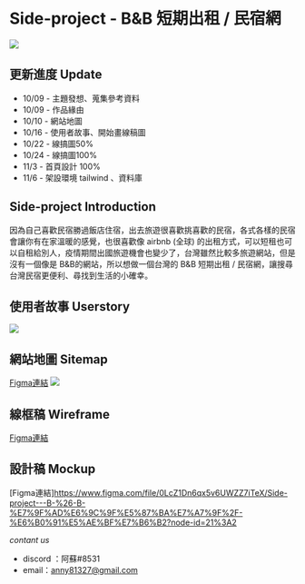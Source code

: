 #  Side-project - B&B 短期出租 / 民宿網
![](https://i.imgur.com/06Inylz.jpg)


## 更新進度 Update

- 10/09  - 主題發想、蒐集參考資料
- 10/09  - 作品緣由
- 10/10  - 網站地圖
- 10/16  - 使用者故事、開始畫線稿圖
- 10/22  - 線搞圖50%
- 10/24  - 線搞圖100%
- 11/3   - 首頁設計 100%
- 11/6   - 架設環境 tailwind 、資料庫

## Side-project Introduction
因為自己喜歡民宿勝過飯店住宿，出去旅遊很喜歡挑喜歡的民宿，各式各樣的民宿會讓你有在家溫暖的感覺，也很喜歡像 airbnb (全球) 的出租方式，可以短租也可以自租給別人，疫情期間出國旅遊機會也變少了，台灣雖然比較多旅遊網站，但是沒有一個像是 B&B的網站，所以想做一個台灣的 B&B 短期出租 / 民宿網，讓搜尋台灣民宿更便利、尋找到生活的小確幸。

## 使用者故事 Userstory
![](https://i.imgur.com/M7iEXAU.png)

## 網站地圖 Sitemap 
[Figma連結](https://www.figma.com/file/u2xvEpI76ET9kVV3O378LS/Side-project---B-%26-B-%E7%9F%AD%E6%9C%9F%E5%87%BA%E7%A7%9F%2F-%E6%B0%91%E5%AE%BF%E7%B6%B2?node-id=0%3A1)
![](https://i.imgur.com/gqQKzhK.png)

## 線框稿 Wireframe
[Figma連結](https://www.figma.com/file/0LcZ1Dn6qx5v6UWZZ7iTeX/Side-project---B-%26-B-%E7%9F%AD%E6%9C%9F%E5%87%BA%E7%A7%9F%2F-%E6%B0%91%E5%AE%BF%E7%B6%B2?node-id=13%3A4)

## 設計稿 Mockup
[Figma連結]https://www.figma.com/file/0LcZ1Dn6qx5v6UWZZ7iTeX/Side-project---B-%26-B-%E7%9F%AD%E6%9C%9F%E5%87%BA%E7%A7%9F%2F-%E6%B0%91%E5%AE%BF%E7%B6%B2?node-id=21%3A2


*contant us* 
- discord ：阿蘇#8531
- email：anny81327@gmail.com
